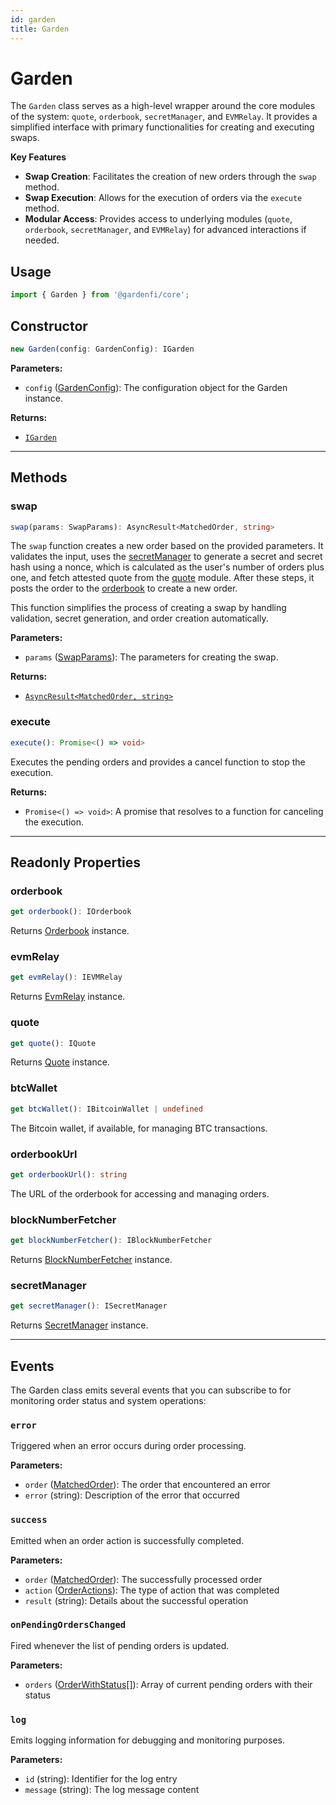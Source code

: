 ```yaml
---
id: garden
title: Garden
---
```


# Garden

The `Garden` class serves as a high-level wrapper around the core modules of the system: `quote`, `orderbook`, `secretManager`, and `EVMRelay`. It provides a simplified interface with primary functionalities for creating and executing swaps.

**Key Features**

- **Swap Creation**: Facilitates the creation of new orders through the `swap` method.
- **Swap Execution**: Allows for the execution of orders via the `execute` method.
- **Modular Access**: Provides access to underlying modules (`quote`, `orderbook`, `secretManager`, and `EVMRelay`) for advanced interactions if needed.

## Usage

```ts
import { Garden } from '@gardenfi/core';
```

## Constructor

```ts
new Garden(config: GardenConfig): IGarden
```

**Parameters:**

- `config` ([GardenConfig](../types/GardenConfig.md)): The configuration object for the Garden instance.

**Returns:**

- [`IGarden`](../types/IGarden.md)

---

## Methods

### swap

```ts
swap(params: SwapParams): AsyncResult<MatchedOrder, string>
```

The `swap` function creates a new order based on the provided parameters. It validates the input, uses the [secretManager](./secretManager.md) to generate a secret and secret hash using a nonce, which is calculated as the user's number of orders plus one, and fetch attested quote from the [quote](./quote.md) module. After these steps, it posts the order to the [orderbook](./Orderbook.md) to create a new order.

This function simplifies the process of creating a swap by handling validation, secret generation, and order creation automatically.

**Parameters:**

- `params` ([SwapParams](../types/SwapParams.md)): The parameters for creating the swap.

**Returns:**

- [`AsyncResult<MatchedOrder, string>`](../types/Order.md#matchedorder)

### execute

```ts
execute(): Promise<() => void>
```

Executes the pending orders and provides a cancel function to stop the execution.

**Returns:**

- `Promise<() => void>`: A promise that resolves to a function for canceling the execution.

---

## Readonly Properties

### orderbook

```ts
get orderbook(): IOrderbook
```

Returns [Orderbook](./Orderbook.md) instance.

### evmRelay

```ts
get evmRelay(): IEVMRelay
```

Returns [EvmRelay](./EvmRelay.md) instance.

### quote

```ts
get quote(): IQuote
```

Returns [Quote](./Quote.md) instance.

### btcWallet

```ts
get btcWallet(): IBitcoinWallet | undefined
```

The Bitcoin wallet, if available, for managing BTC transactions.

### orderbookUrl

```ts
get orderbookUrl(): string
```

The URL of the orderbook for accessing and managing orders.

### blockNumberFetcher

```ts
get blockNumberFetcher(): IBlockNumberFetcher
```

Returns [BlockNumberFetcher](./BlockNumberFetcher.md) instance.

### secretManager

```ts
get secretManager(): ISecretManager
```

Returns [SecretManager](./SecretManager.md) instance.

---

## Events

The Garden class emits several events that you can subscribe to for monitoring order status and system operations:

### `error`

Triggered when an error occurs during order processing.

**Parameters:**

- `order` ([MatchedOrder](../types/Order.md#matchedorder)): The order that encountered an error
- `error` (string): Description of the error that occurred

### `success`

Emitted when an order action is successfully completed.

**Parameters:**

- `order` ([MatchedOrder](../types/Order.md#matchedorder)): The successfully processed order
- `action` ([OrderActions](../types/Enumerations.md#orderactions)): The type of action that was completed
- `result` (string): Details about the successful operation

### `onPendingOrdersChanged`

Fired whenever the list of pending orders is updated.

**Parameters:**

- `orders` ([OrderWithStatus[]](../types/Order.md#orderwithstatus)): Array of current pending orders with their status

### `log`

Emits logging information for debugging and monitoring purposes.

**Parameters:**

- `id` (string): Identifier for the log entry
- `message` (string): The log message content
